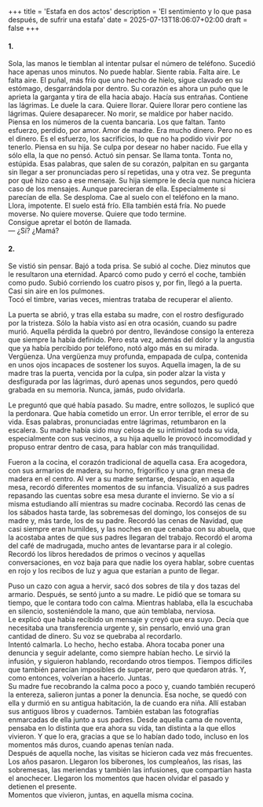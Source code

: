 +++
title = 'Estafa en dos actos'
description = 'El sentimiento y lo que pasa después, de sufrir una estafa'
date = 2025-07-13T18:06:07+02:00
draft = false
+++

#### 1.

Sola, las manos le tiemblan al intentar pulsar el número de teléfono. Sucedió hace apenas unos minutos. No puede hablar. Siente rabia. Falta aire. Le falta aire. El puñal, más frío que uno hecho de hielo, sigue clavado en su estómago, desgarrándola por dentro. Su corazón es ahora un puño que le aprieta la garganta y tira de ella hacia abajo. Hacía sus entrañas. Contiene las lágrimas. Le duele la cara. Quiere llorar. Quiere llorar pero contiene las lágrimas. Quiere desaparecer. No morir, se maldice por haber nacido. Piensa en los números de la cuenta bancaria. Los que faltan. Tanto esfuerzo, perdido, por amor. Amor de madre. Era mucho dinero. Pero no es el dinero. Es el esfuerzo, los sacrificios, lo que no ha podido vivir por tenerlo. Piensa en su hija. Se culpa por desear no haber nacido. Fue ella y sólo ella, la que no pensó. Actuó sin pensar. Se llama tonta. Tonta no, estúpida. Esas palabras, que salen de su corazón, palpitan en su garganta sin llegar a ser pronunciadas pero sí repetidas, una y otra vez. Se pregunta por qué hizo caso a ese mensaje. Su hija siempre le decía que nunca hiciera caso de los mensajes. Aunque parecieran de ella. Especialmente si parecían de ella. Se desploma. Cae al suelo con el teléfono en la mano. Llora, impotente. El suelo está frío. Ella también está fría. No puede moverse. No quiere moverse. Quiere que todo termine.  
Consigue apretar el botón de llamada.  
— ¿Sí? ¿Mamá?

#### 2.
Se vistió sin pensar. Bajó a toda prisa. Se subió al coche. Diez minutos que le resultaron una eternidad. Aparcó como pudo y cerró el coche, también como pudo. Subió corriendo los cuatro pisos y, por fin, llegó a la puerta. Casi sin aire en los pulmones.  
Tocó el timbre, varias veces, mientras trataba de recuperar el aliento.  

La puerta se abrió, y tras ella estaba su madre, con el rostro desfigurado por la tristeza. Sólo la había visto así en otra ocasión, cuando su padre murió. Aquella pérdida la quebró por dentro, llevándose consigo la entereza que siempre la había definido. Pero esta vez, además del dolor y la angustia que ya había percibido por teléfono, notó algo más en su mirada. Vergüenza. Una vergüenza muy profunda, empapada de culpa, contenida en unos ojos incapaces de sostener los suyos. Aquella imagen, la de su madre tras la puerta, vencida por la culpa, sin poder alzar la vista y desfigurada por las lágrimas, duró apenas unos segundos, pero quedó grabada en su memoria. Nunca, jamás, pudo olvidarla.  

Le preguntó que qué había pasado. Su madre, entre sollozos, le suplicó que la perdonara. Que había cometido un error. Un error terrible, el error de su vida. Esas palabras, pronunciadas entre lágrimas, retumbaron en la escalera. Su madre había sido muy celosa de su intimidad toda su vida, especialmente con sus vecinos, a su hija aquello le provocó incomodidad y propuso entrar dentro de casa, para hablar con más tranquilidad.  

Fueron a la cocina, el corazón tradicional de aquella casa. Era acogedora, con sus armarios de madera, su horno, frigorífico y una gran mesa de madera en el centro. Al ver a su madre sentarse, despacio, en aquella mesa, recordó diferentes momentos de su infancia. Visualizó a sus padres repasando las cuentas sobre esa mesa durante el invierno. Se vio a sí misma estudiando allí mientras su madre cocinaba. Recordó las cenas de los sábados hasta tarde, las sobremesas del domingo, los consejos de su madre y, más tarde, los de su padre. Recordó las cenas de Navidad, que casi siempre eran humildes, y las noches en que cenaba con su abuela, que la acostaba antes de que sus padres llegaran del trabajo. Recordó el aroma del café de madrugada, mucho antes de levantarse para ir al colegio. Recordó los libros heredados de primos o vecinos y aquellas conversaciones, en voz baja para que nadie los oyera hablar, sobre cuentas en rojo y los recibos de luz y agua que estarían a punto de llegar.

Puso un cazo con agua a hervir, sacó dos sobres de tila y dos tazas del armario. Después, se sentó junto a su madre. Le pidió que se tomara su tiempo, que le contara todo con calma. Mientras hablaba, ella la escuchaba en silencio, sosteniéndole la mano, que aún temblaba, nerviosa.  
Le explicó que había recibido un mensaje y creyó que era suyo. Decía que necesitaba una transferencia urgente y, sin pensarlo, envió una gran cantidad de dinero. Su voz se quebraba al recordarlo.  
Intentó calmarla. Lo hecho, hecho estaba. Ahora tocaba poner una denuncia y seguir adelante, como siempre habían hecho. Le sirvió la infusión, y siguieron hablando, recordando otros tiempos. Tiempos difíciles que también parecían imposibles de superar, pero que quedaron atrás. Y, como entonces, volverían a hacerlo. Juntas.  
Su madre fue recobrando la calma poco a poco y, cuando también recuperó la entereza, salieron juntas a poner la denuncia. Esa noche, se quedó con ella y durmió en su antigua habitación, la de cuando era niña. Allí estaban sus antiguos libros y cuadernos. También estaban las fotografías enmarcadas de ella junto a sus padres. Desde aquella cama de noventa, pensaba en lo distinta que era ahora su vida, tan distinta a la que ellos vivieron. Y que lo era, gracias a que se lo habían dado todo, incluso en los momentos más duros, cuando apenas tenían nada.  
Después de aquella noche, las visitas se hicieron cada vez más frecuentes. Los años pasaron. Llegaron los biberones, los cumpleaños, las risas, las sobremesas, las meriendas y también las infusiones, que compartían hasta el anochecer. Llegaron los momentos que hacen olvidar el pasado y detienen el presente.  
Momentos que vivieron, juntas, en aquella misma cocina.  

